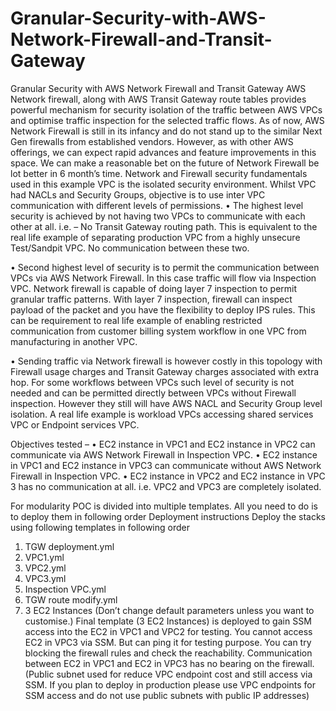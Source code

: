 # Granular-Security-with-AWS-Network-Firewall-and-Transit-Gateway
Granular Security with AWS Network Firewall and Transit Gateway
AWS Network firewall, along with AWS Transit Gateway route tables provides powerful mechanism for security isolation of the traffic between AWS VPCs and optimise traffic inspection for the selected traffic flows. 
As of now, AWS Network Firewall is still in its infancy and do not stand up to the similar Next Gen firewalls from established vendors. However, as with other AWS offerings, we can expect rapid advances and feature improvements in this space. We can make a reasonable bet on the future of Network Firewall be lot better in 6 month’s time. 
Network and Firewall security fundamentals used in this example
VPC is the isolated security environment. Whilst VPC had NACLs and Security Groups, objective is to use inter VPC communication with different levels of permissions. 
•	The highest level security is achieved by not having two VPCs to communicate with each other at all. i.e. – No Transit Gateway routing path. This is equivalent to the real life example of separating production VPC from a highly unsecure Test/Sandpit VPC. No communication between these two.

•	Second highest level of security is to permit the communication between VPCs via AWS Network Firewall. In this case traffic will flow via Inspection VPC. Network firewall is capable of doing layer 7 inspection to permit granular traffic patterns. With layer 7 inspection, firewall can inspect payload of the packet and you have the flexibility to deploy IPS rules. This can be requirement to real life example of enabling restricted communication from customer billing system workflow in one VPC from manufacturing in another VPC.

•	Sending traffic via Network firewall is however costly in this topology with Firewall usage charges and Transit Gateway charges associated with extra hop. For some workflows between VPCs such level of security is not needed and can be permitted directly between VPCs without Firewall inspection. However they still will have AWS NACL and Security Group level isolation. A real life example is workload VPCs accessing shared services VPC or Endpoint services VPC.

Objectives tested –
•	EC2 instance in VPC1 and EC2 instance in VPC2 can communicate via AWS Network Firewall in Inspection VPC.
•	EC2 instance in VPC1 and EC2 instance in VPC3 can communicate without AWS Network Firewall in Inspection VPC. 
•	EC2 instance in VPC2 and EC2 instance in VPC 3 has no communication at all. i.e. VPC2 and VPC3 are completely isolated.
   
For modularity POC is divided into multiple templates. All you need to do is to deploy them in following order 
Deployment instructions
Deploy the stacks using following templates in following order
1.	TGW deployment.yml
2.	VPC1.yml
3.	VPC2.yml
4.	VPC3.yml
5.	Inspection VPC.yml
6.	TGW route modify.yml
7.	3 EC2 Instances
(Don’t change default parameters unless you want to customise.)
Final template (3 EC2 Instances) is deployed to gain SSM access into the EC2 in VPC1 and VPC2 for testing. You cannot access EC2 in VPC3 via SSM. But can ping it for testing purpose. 
You can try blocking the firewall rules and check the reachability. Communication between EC2 in VPC1 and EC2 in VPC3 has no bearing on the firewall. 
(Public subnet used for reduce VPC endpoint cost and still access via SSM. If you plan to deploy in production please use VPC endpoints for SSM access and do not use public subnets with public IP addresses)
